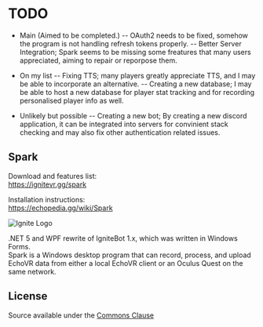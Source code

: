 # TODO

- Main (Aimed to be completed.)
-- OAuth2 needs to be fixed, somehow the program is not handling refresh tokens properly.
-- Better Server Integration; Spark seems to be missing some freatures that many users appreciated, aiming to repair or reporpose them.

- On my list
-- Fixing TTS; many players greatly appreciate TTS, and I may be able to incorporate an alternative.
-- Creating a new database; I may be able to host a new database for player stat tracking and for recording personalised player info as well.

- Unlikely but possible
-- Creating a new bot; By creating a new discord application, it can be integrated into servers for convinient stack checking and may also fix other authentication related issues.

## Spark
Download and features list:  
https://ignitevr.gg/spark
  
Installation instructions:  
https://echopedia.gg/wiki/Spark

![Ignite Logo](img/ignite_logo_128.png)

.NET 5 and WPF rewrite of IgniteBot 1.x, which was written in Windows Forms.  
Spark is a Windows desktop program that can record, process, and upload EchoVR data from either a local EchoVR client or an Oculus Quest on the same network.

## License
Source available under the [Commons Clause](https://commonsclause.com/)
